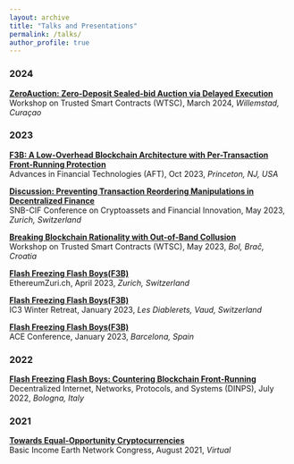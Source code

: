 ```yaml
---
layout: archive
title: "Talks and Presentations"
permalink: /talks/
author_profile: true
---
```


### 2024

<b>[ZeroAuction: Zero-Deposit Sealed-bid Auction via Delayed Execution]({{url}}/files/slides/2024-03-08-ZeroAuction-WTSC24.pdf)</b> <br>
<a href="http://fc24.ifca.ai/wtsc/program.html" style="text-decoration:none; color:inherit;">Workshop on Trusted Smart Contracts (WTSC)</a>, March 2024, <i>Willemstad, Curaçao</i>

### 2023

<b>[F3B: A Low-Overhead Blockchain Architecture with Per-Transaction Front-Running Protection]({{url}}/files/slides/2023-10-25-F3B-AFT23.pdf)</b> <br>
<a href="https://aftconf.github.io/aft23/program.html" style="text-decoration:none; color:inherit;">Advances in Financial Technologies (AFT)</a>, Oct 2023, <i>Princeton, NJ, USA</i>

<b>[Discussion: Preventing Transaction Reordering Manipulations in Decentralized Finance]({{url}}/files/slides/2023-05-26-SNB.pdf)</b> <br>
<a href="https://www.snb.ch/en/ifor/research/conf/other_academic_conferences/id/sem_2023_05_26" style="text-decoration:none; color:inherit;">SNB-CIF Conference on Cryptoassets and Financial Innovation</a>, May 2023, <i>Zurich, Switzerland</i>

<b>[Breaking Blockchain Rationality with Out-of-Band Collusion]({{url}}/files/slides/2023-05-05-Rationality-WTSC.pdf)</b> <br>
<a href="http://fc23.ifca.ai/wtsc/program.html" style="text-decoration:none; color:inherit;">Workshop on Trusted Smart Contracts (WTSC)</a>, May 2023, <i>Bol, Brač, Croatia</i>

<b>[Flash Freezing Flash Boys(F3B)]({{url}}/files/slides/2023-04-16-F3B-EthereumZurich.pdf)</b> <br>
<a href="https://cfp.paralelnipolis.cz/ethereumzurich2023/schedule/" style="text-decoration:none; color:inherit;">EthereumZuri.ch</a>, April 2023, <i>Zurich, Switzerland</i>

<b>[Flash Freezing Flash Boys(F3B)]({{url}}/files/slides/2023-01-16-F3B-IC3.pdf)</b> <br>
<a href="https://www.initc3.org/events/2023-01-15-ic3-winter-retreat-2023" style="text-decoration:none; color:inherit;">IC3 Winter Retreat</a>, January 2023, <i>Les Diablerets, Vaud, Switzerland</i>

<b>[Flash Freezing Flash Boys(F3B)]({{url}}/files/slides/2023-01-12-F3B-ACE.pdf)</b> <br>
<a href="https://www.algorand.foundation/ace-conference-2023" style="text-decoration:none; color:inherit;">ACE Conference</a>, January 2023, <i>Barcelona, Spain</i>

### 2022

<b>[Flash Freezing Flash Boys: Countering Blockchain Front-Running](https://ieeexplore.ieee.org/document/9951166)</b> <br>
<a href="https://research.protocol.ai/sites/dinps/programme/" style="text-decoration:none; color:inherit;">Decentralized Internet, Networks, Protocols, and Systems (DINPS)</a>, July 2022, <i>Bologna, Italy</i>

### 2021

<b>[Towards Equal-Opportunity Cryptocurrencies](https://www.youtube.com/watch?v=0lCMFhR_Nrs&t=900s)</b> <br>
<a href="https://basicincome.org/bien-congress-2021/" style="text-decoration:none; color:inherit;">Basic Income Earth Network Congress</a>, August 2021, <i>Virtual</i>